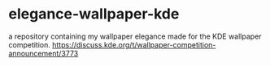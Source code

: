 # elegance-wallpaper-kde
a repository containing my wallpaper elegance made for the KDE wallpaper competition.
https://discuss.kde.org/t/wallpaper-competition-announcement/3773
